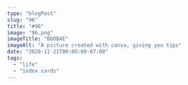 ```yaml
---
type: "blogPost"
slug: "96"
title: "#96"
image: "96.png"
imageTitle: "BOOBAE"
imageAlt: "A picture created with canva, giving you tips"
date: "2020-11-21T00:00:00-07:00"
tags:
  - "life"
  - "index cards"
---
```

